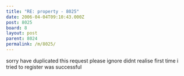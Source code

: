 ```yaml
---
title: "RE: property - 8025"
date: 2006-04-04T09:10:43.000Z
post: 8025
board: 8
layout: post
parent: 8024
permalink: /m/8025/
---
```

sorry have duplicated this request please ignore didnt realise first time i tried to register was successful
